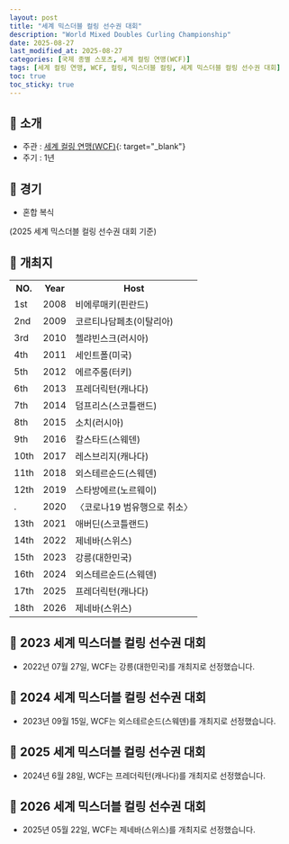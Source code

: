 ```yaml
---
layout: post
title: "세계 믹스더블 컬링 선수권 대회"
description: "World Mixed Doubles Curling Championship"
date: 2025-08-27
last_modified_at: 2025-08-27
categories: [국제 종별 스포츠, 세계 컬링 연맹(WCF)]
tags: [세계 컬링 연맹, WCF, 컬링, 믹스더블 컬링, 세계 믹스더블 컬링 선수권 대회]
toc: true
toc_sticky: true
---
```

## 📜 소개
* 주관 : [세계 컬링 연맹(WCF)](https://worldcurling.org/){: target="_blank"}
* 주기 : 1년

## 📜 경기
* 혼합 복식

(2025 세계 믹스더블 컬링 선수권 대회 기준)

## 📜 개최지

<html>

<head>
    <meta charset="UTF-8">
</head>

<body>
    <table>
        <tr class="header-row">
            <th class="col-no">NO.</th>
            <th class="col-year">Year</th>
            <th class="col-host">Host</th>
        </tr>
        <tr>
            <td>1st</td>
            <td>2008</td>
            <td>비에루매키(핀란드)</td>
        </tr>
        <tr>
            <td>2nd</td>
            <td>2009</td>
            <td>코르티나담페초(이탈리아)</td>
        </tr>
        <tr>
            <td>3rd</td>
            <td>2010</td>
            <td>첼랴빈스크(러시아)</td>
        </tr>
        <tr>
            <td>4th</td>
            <td>2011</td>
            <td>세인트폴(미국)</td>
        </tr>
        <tr>
            <td>5th</td>
            <td>2012</td>
            <td>에르주룸(터키)</td>
        </tr>
        <tr>
            <td>6th</td>
            <td>2013</td>
            <td>프레더릭턴(캐나다)</td>
        </tr>
        <tr>
            <td>7th</td>
            <td>2014</td>
            <td>덤프리스(스코틀랜드)</td>
        </tr>
        <tr>
            <td>8th</td>
            <td>2015</td>
            <td>소치(러시아)</td>
        </tr>
        <tr>
            <td>9th</td>
            <td>2016</td>
            <td>칼스타드(스웨덴)</td>
        </tr>
        <tr>
            <td>10th</td>
            <td>2017</td>
            <td>레스브리지(캐나다)</td>
        </tr>
        <tr>
            <td>11th</td>
            <td>2018</td>
            <td>외스테르순드(스웨덴)</td>
        </tr>
        <tr>
            <td>12th</td>
            <td>2019</td>
            <td>스타방에르(노르웨이)</td>
        </tr>
        <tr>
            <td>.</td>
            <td>2020</td>
            <td>〈코로나19 범유행으로 취소〉</td>
        </tr>
        <tr>
            <td>13th</td>
            <td>2021</td>
            <td>애버딘(스코틀랜드)</td>
        </tr>
        <tr>
            <td>14th</td>
            <td>2022</td>
            <td>제네바(스위스)</td>
        </tr>
        <tr class="korea-host-bg">
            <td><span class="korea-host">15th</span></td>
            <td><span class="korea-host">2023</span></td>
            <td><span class="korea-host">강릉(대한민국)</span></td>
        </tr>
        <tr>
            <td>16th</td>
            <td>2024</td>
            <td>외스테르순드(스웨덴)</td>
        </tr>
        <tr>
            <td>17th</td>
            <td>2025</td>
            <td>프레더릭턴(캐나다)</td>
        </tr>
        <tr>
            <td>18th</td>
            <td>2026</td>
            <td>제네바(스위스)</td>
        </tr>
    </table>
</body>

</html>

## 📜 2023 세계 믹스더블 컬링 선수권 대회
* 2022년 07월 27일, WCF는 <span class="korea-host">강릉(대한민국)</span>를 개최지로 선정했습니다.

## 📜 2024 세계 믹스더블 컬링 선수권 대회
* 2023년 09월 15일, WCF는 <span class="foreign-host">외스테르순드(스웨덴)</span>를 개최지로 선정했습니다.

## 📜 2025 세계 믹스더블 컬링 선수권 대회
* 2024년 6월 28일, WCF는 <span class="foreign-host">프레더릭턴(캐나다)</span>를 개최지로 선정했습니다.

## 📜 2026 세계 믹스더블 컬링 선수권 대회
* 2025년 05월 22일, WCF는 <span class="foreign-host">제네바(스위스)</span>를 개최지로 선정했습니다.
